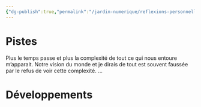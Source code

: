 ```yaml
---
{"dg-publish":true,"permalink":"/jardin-numerique/reflexions-personnelles/complexite/","tags":["complexité"],"noteIcon":""}
---
```


# Pistes
Plus le temps passe et plus la complexité de tout ce qui nous entoure m’apparait.
Notre vision du monde et je dirais de tout est souvent faussée par le refus de voir cette complexité.
…

# Développements

